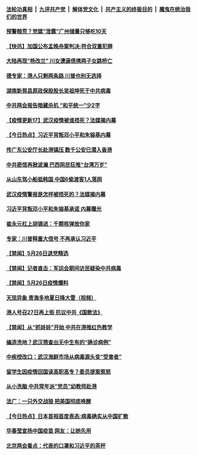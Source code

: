 ####  [法轮功真相](../../../../basic/blob/master/README.md?t=05280401) &nbsp;|&nbsp; [九评共产党](../../../../9ping.md/blob/master/README.md?t=05280401) &nbsp;|&nbsp; [解体党文化](../../../../jtdwh.md/blob/master/README.md?t=05280401)  &nbsp;|&nbsp; [共产主义的终极目的](../../../../gczydzjmd.md/blob/master/README.md?t=05280401) &nbsp;|&nbsp; [魔鬼在统治我们的世界](../../../../mgztzwmdsj.md/blob/master/README.md?t=05280401) 

#### [预警粮荒？党媒“泄露”广州储量只够吃10天](../pages/prog204/a102857303.md?t=05280401) 

#### [【快讯】加国公布孟晚舟案判决:符合双重犯罪](../pages/prog204/a102857322.md?t=05280401) 

#### [大陆再现“杨改兰” 川女遭逼债携两子女跳桥亡](../pages/prog204/a102857225.md?t=05280401) 

#### [德专家：港人只剩两条路 川普也别无选择](../pages/prog204/a102857200.md?t=05280401) 

#### [湖南新晃县原政保股股长吴祖坤死于中共病毒](../pages/prog204/a102857104.md?t=05280401) 

#### [中共两会报告暗藏杀机 “和平统一”少2字](../pages/prog204/a102857065.md?t=05280401) 

#### [【疫情更新17】武汉疫情被谁捂死？法媒揭内幕](../pages/prog204/a102855105.md?t=05280401) 

#### [【今日热点】习近平背叛邓小平和朱镕基内幕](../pages/prog204/a102856907.md?t=05280401) 

#### [传广东公安厅长赴港镇压 数千公安已潜入香港](../pages/prog204/a102856998.md?t=05280401) 

#### [中共密信再掀波澜 巴西网民狂推“台湾万岁”](../pages/prog204/a102856935.md?t=05280401) 

#### [从山东驾小船抵韩国 中国6偷渡客1人落网](../pages/prog204/a102856955.md?t=05280401) 

#### [武汉疫情警报是怎样被捂死的？法媒揭内幕](../pages/prog204/a102856914.md?t=05280401) 

#### [习近平背叛邓小平和朱镕基承诺 内幕曝光](../pages/prog204/a102856915.md?t=05280401) 

#### [崔永元杠上胡锡进：千颗核弹放你家](../pages/prog204/a102856852.md?t=05280401) 

#### [专家：川普释重大信号 不再承认习近平](../pages/prog204/a102856816.md?t=05280401) 


#### [【禁闻】5月26日退党精选](../pages/prog204/a102856722.md?t=05280401) 

#### [【禁闻】记者直击：军运会期间访民疑染中共病毒](../pages/prog204/a102856704.md?t=05280401) 

#### [【禁闻】5月26日疫情爆料](../pages/prog204/a102856717.md?t=05280401) 

#### [天现异象 青海多地夏日降大雪（视频）](../pages/prog204/a102856664.md?t=05280401) 

#### [港人号召27日再上街 抗议中共《国歌法》](../pages/prog204/a102856618.md?t=05280401) 

#### [【禁闻】从“抓娃娃”开始 中共在港推红色教学](../pages/prog204/a102856642.md?t=05280401) 

#### [编造洗地？武汉筛查出无中生有的“确诊病例”](../pages/prog204/a102856527.md?t=05280401) 

#### [中疾控改口：武汉海鲜市场从病毒源头变“受害者”](../pages/prog204/a102856436.md?t=05280401) 

#### [留学生因疫情回国读高职高专？委员提案惹怒](../pages/prog204/a102856500.md?t=05280401) 

#### [从小洗脑 中共常年派“党员”幼教师赴港](../pages/prog204/a102856405.md?t=05280401) 

#### [法广：一只外交战狼 把美国彻底唤醒](../pages/prog204/a102856312.md?t=05280401) 

#### [【今日热点】日本首相首度表态:病毒确实从中国扩散](../pages/prog204/a102856240.md?t=05280401) 

#### [华春莹宣扬中国疫苗  网友：让她先用](../pages/prog204/a102856251.md?t=05280401) 

#### [北京两会看点：代表的口罩和习近平的茶杯](../pages/prog204/a102856243.md?t=05280401) 

